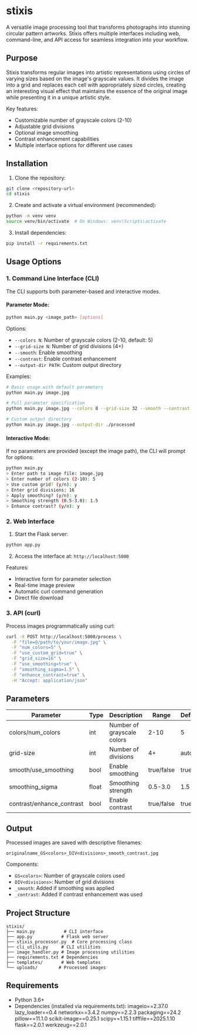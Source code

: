 # stixis

A versatile image processing tool that transforms photographs into stunning circular pattern artworks. Stixis offers multiple interfaces including web, command-line, and API access for seamless integration into your workflow.

## Purpose

Stixis transforms regular images into artistic representations using circles of varying sizes based on the image's grayscale values. It divides the image into a grid and replaces each cell with appropriately sized circles, creating an interesting visual effect that maintains the essence of the original image while presenting it in a unique artistic style.

Key features:
- Customizable number of grayscale colors (2-10)
- Adjustable grid divisions
- Optional image smoothing
- Contrast enhancement capabilities
- Multiple interface options for different use cases

## Installation

1. Clone the repository:
```bash
git clone <repository-url>
cd stixis
```

2. Create and activate a virtual environment (recommended):
```bash
python -m venv venv
source venv/bin/activate  # On Windows: venv\Scripts\activate
```

3. Install dependencies:
```bash
pip install -r requirements.txt
```

## Usage Options

### 1. Command Line Interface (CLI)

The CLI supports both parameter-based and interactive modes.

#### Parameter Mode:
```bash
python main.py <image_path> [options]
```

Options:
- `--colors N`: Number of grayscale colors (2-10, default: 5)
- `--grid-size N`: Number of grid divisions (4+)
- `--smooth`: Enable smoothing
- `--contrast`: Enable contrast enhancement
- `--output-dir PATH`: Custom output directory

Examples:
```bash
# Basic usage with default parameters
python main.py image.jpg

# Full parameter specification
python main.py image.jpg --colors 8 --grid-size 32 --smooth --contrast

# Custom output directory
python main.py image.jpg --output-dir ./processed
```

#### Interactive Mode:
If no parameters are provided (except the image path), the CLI will prompt for options:
```bash
python main.py
> Enter path to image file: image.jpg
> Enter number of colors (2-10): 5
> Use custom grid? (y/n): y
> Enter grid divisions: 16
> Apply smoothing? (y/n): y
> Smoothing strength (0.5-3.0): 1.5
> Enhance contrast? (y/n): y
```

### 2. Web Interface

1. Start the Flask server:
```bash
python app.py
```

2. Access the interface at: `http://localhost:5000`

Features:
- Interactive form for parameter selection
- Real-time image preview
- Automatic curl command generation
- Direct file download

### 3. API (curl)

Process images programmatically using curl:

```bash
curl -X POST http://localhost:5000/process \
  -F "file=@/path/to/your/image.jpg" \
  -F "num_colors=5" \
  -F "use_custom_grid=true" \
  -F "grid_size=16" \
  -F "use_smoothing=true" \
  -F "smoothing_sigma=1.5" \
  -F "enhance_contrast=true" \
  -H "Accept: application/json"
```

## Parameters

| Parameter | Type | Description | Range | Default |
|-----------|------|-------------|--------|---------|
| colors/num_colors | int | Number of grayscale colors | 2-10 | 5 |
| grid-size | int | Number of divisions | 4+ | auto |
| smooth/use_smoothing | bool | Enable smoothing | true/false | true |
| smoothing_sigma | float | Smoothing strength | 0.5-3.0 | 1.5 |
| contrast/enhance_contrast | bool | Enable contrast | true/false | true |

## Output

Processed images are saved with descriptive filenames:
```
originalname_GS<colors>_DIV<divisions>_smooth_contrast.jpg
```

Components:
- `GS<colors>`: Number of grayscale colors used
- `DIV<divisions>`: Number of grid divisions
- `_smooth`: Added if smoothing was applied
- `_contrast`: Added if contrast enhancement was used

## Project Structure

```
stixis/
├── main.py           # CLI interface
├── app.py           # Flask web server
├── stixis_processor.py  # Core processing class
├── cli_utils.py     # CLI utilities
├── image_handler.py # Image processing utilities
├── requirements.txt # Dependencies
├── templates/       # Web templates
└── uploads/        # Processed images
```

## Requirements

- Python 3.6+
- Dependencies (installed via requirements.txt):
    imageio==2.37.0
    lazy_loader==0.4
    networkx==3.4.2
    numpy==2.2.3
    packaging==24.2
    pillow==11.1.0
    scikit-image==0.25.1
    scipy==1.15.1
    tifffile==2025.1.10
    flask==2.0.1
    werkzeug==2.0.1
